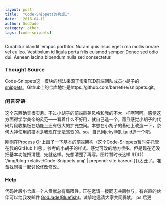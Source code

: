```yaml
---
layout: post
title:  "Code-Snippets的构想I"
date:   2016-04-11
author: GodJade
category: other
tags: [code-snippets]
---
```


<p class="intro"><span class="dropcap">C</span>urabitur blandit tempus porttitor. Nullam quis risus eget urna mollis ornare vel eu leo. Vestibulum id ligula porta felis euismod semper. Donec sed odio dui. Aenean lacinia bibendum nulla sed consectetur.</p>


### Thought Source
Code-Snippets这一模块的想法来源于淘宝FED前端团队成员小胡子的[snippets]("http://snippets.barretlee.com/")。Github上的仓库地址是https://github.com/barretlee/snippets.git。
### 闲言碎语
这个东西确实很实用。不过小胡子的前端审美风格和我的不大一样啊呵呵。感觉这方面得学学美帝的风范——看着什么不好用，就自己造一个。而且感觉小胡子的代码片段收集板在功能上还有很大的扩充空间。本想在小胡子的基础上改造一下，奈何大神使用的技术是我现在无法驾驭的。so，自己用jekyll和Liquid造一个吧。

刚刚在[Process On]("https://www.processon.com")上画了一下基本的前端架构（这个Code-Snippets暂时先托管在我的GitHub上吧）。参考的小胡子的样式。感觉可改的地方很多。但是现在还没把基本功能捋清楚，先就这样。先想清楚了再写。图片暂时长这样
![1]({{ '/img/blog-relative/Code-Snippets.png' | prepend: site.baseurl }})太丑了。准备找同猿一起讨论修改修改。
### Help
代码片段小仓库一个人贡献总有局限性。正在邀请一拨同志共同参与。有兴趣的伙伴可以给我发邮件
<a href="mailto:{{ site.theme.email_address }}" title="{{ site.theme.str_email }}">GodJade(Bluefish)</a>。诚挚地邀请大家共同贡献。
ps:后更

